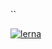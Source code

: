 ``


[![lerna](https://img.shields.io/badge/maintained%20with-lerna-cc00ff.svg)](https://lerna.js.org/)
